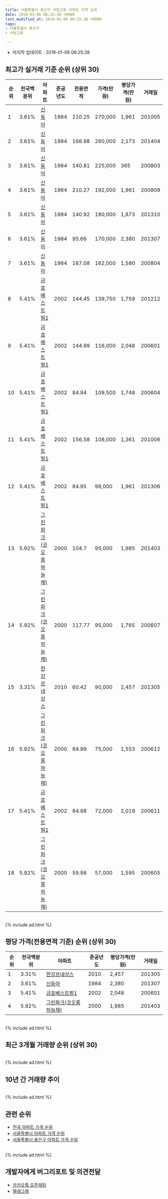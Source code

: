 ```yaml
---
title: 서울특별시 용산구 서빙고동 아파트 가격 순위
date: 2019-01-06 06:25:38 +0900
last_modified_at: 2019-01-06 06:25:38 +0900
tags:
- 서울특별시 용산구
- 서빙고동

---
```


* 마지막 업데이트 : 2019-01-06 06:25:38

## 최고가 실거래 기준 순위 (상위 30)


|순위|전국백분위|아파트|준공년도|전용면적|가격(만원)|평당가격(만원)|거래일|
|---|---|---|---|---|---|---|---|
|1|3.61%|[신동아](https://search.naver.com/search.naver?query=%EC%84%9C%EC%9A%B8%ED%8A%B9%EB%B3%84%EC%8B%9C+%EC%9A%A9%EC%82%B0%EA%B5%AC+%EC%84%9C%EB%B9%99%EA%B3%A0%EB%8F%99+%EC%8B%A0%EB%8F%99%EC%95%84)|1984|210.25|270,000|1,961|201005|
|2|3.61%|[신동아](https://search.naver.com/search.naver?query=%EC%84%9C%EC%9A%B8%ED%8A%B9%EB%B3%84%EC%8B%9C+%EC%9A%A9%EC%82%B0%EA%B5%AC+%EC%84%9C%EB%B9%99%EA%B3%A0%EB%8F%99+%EC%8B%A0%EB%8F%99%EC%95%84)|1984|166.98|260,000|2,173|201404|
|3|3.61%|[신동아](https://search.naver.com/search.naver?query=%EC%84%9C%EC%9A%B8%ED%8A%B9%EB%B3%84%EC%8B%9C+%EC%9A%A9%EC%82%B0%EA%B5%AC+%EC%84%9C%EB%B9%99%EA%B3%A0%EB%8F%99+%EC%8B%A0%EB%8F%99%EC%95%84)|1984|140.81|225,000|365|200803|
|4|3.61%|[신동아](https://search.naver.com/search.naver?query=%EC%84%9C%EC%9A%B8%ED%8A%B9%EB%B3%84%EC%8B%9C+%EC%9A%A9%EC%82%B0%EA%B5%AC+%EC%84%9C%EB%B9%99%EA%B3%A0%EB%8F%99+%EC%8B%A0%EB%8F%99%EC%95%84)|1984|210.27|192,000|1,961|200809|
|5|3.61%|[신동아](https://search.naver.com/search.naver?query=%EC%84%9C%EC%9A%B8%ED%8A%B9%EB%B3%84%EC%8B%9C+%EC%9A%A9%EC%82%B0%EA%B5%AC+%EC%84%9C%EB%B9%99%EA%B3%A0%EB%8F%99+%EC%8B%A0%EB%8F%99%EC%95%84)|1984|140.92|180,000|1,873|201310|
|6|3.61%|[신동아](https://search.naver.com/search.naver?query=%EC%84%9C%EC%9A%B8%ED%8A%B9%EB%B3%84%EC%8B%9C+%EC%9A%A9%EC%82%B0%EA%B5%AC+%EC%84%9C%EB%B9%99%EA%B3%A0%EB%8F%99+%EC%8B%A0%EB%8F%99%EC%95%84)|1984|95.66|170,000|2,380|201307|
|7|3.61%|[신동아](https://search.naver.com/search.naver?query=%EC%84%9C%EC%9A%B8%ED%8A%B9%EB%B3%84%EC%8B%9C+%EC%9A%A9%EC%82%B0%EA%B5%AC+%EC%84%9C%EB%B9%99%EA%B3%A0%EB%8F%99+%EC%8B%A0%EB%8F%99%EC%95%84)|1984|167.08|162,000|1,580|200804|
|8|5.41%|[금호베스트빌1](https://search.naver.com/search.naver?query=%EC%84%9C%EC%9A%B8%ED%8A%B9%EB%B3%84%EC%8B%9C+%EC%9A%A9%EC%82%B0%EA%B5%AC+%EC%84%9C%EB%B9%99%EA%B3%A0%EB%8F%99+%EA%B8%88%ED%98%B8%EB%B2%A0%EC%8A%A4%ED%8A%B8%EB%B9%8C1)|2002|144.45|139,750|1,759|201212|
|9|5.41%|[금호베스트빌1](https://search.naver.com/search.naver?query=%EC%84%9C%EC%9A%B8%ED%8A%B9%EB%B3%84%EC%8B%9C+%EC%9A%A9%EC%82%B0%EA%B5%AC+%EC%84%9C%EB%B9%99%EA%B3%A0%EB%8F%99+%EA%B8%88%ED%98%B8%EB%B2%A0%EC%8A%A4%ED%8A%B8%EB%B9%8C1)|2002|144.99|116,000|2,048|200601|
|10|5.41%|[금호베스트빌1](https://search.naver.com/search.naver?query=%EC%84%9C%EC%9A%B8%ED%8A%B9%EB%B3%84%EC%8B%9C+%EC%9A%A9%EC%82%B0%EA%B5%AC+%EC%84%9C%EB%B9%99%EA%B3%A0%EB%8F%99+%EA%B8%88%ED%98%B8%EB%B2%A0%EC%8A%A4%ED%8A%B8%EB%B9%8C1)|2002|84.94|109,500|1,748|200604|
|11|5.41%|[금호베스트빌1](https://search.naver.com/search.naver?query=%EC%84%9C%EC%9A%B8%ED%8A%B9%EB%B3%84%EC%8B%9C+%EC%9A%A9%EC%82%B0%EA%B5%AC+%EC%84%9C%EB%B9%99%EA%B3%A0%EB%8F%99+%EA%B8%88%ED%98%B8%EB%B2%A0%EC%8A%A4%ED%8A%B8%EB%B9%8C1)|2002|156.58|108,000|1,361|201006|
|12|5.41%|[금호베스트빌1](https://search.naver.com/search.naver?query=%EC%84%9C%EC%9A%B8%ED%8A%B9%EB%B3%84%EC%8B%9C+%EC%9A%A9%EC%82%B0%EA%B5%AC+%EC%84%9C%EB%B9%99%EA%B3%A0%EB%8F%99+%EA%B8%88%ED%98%B8%EB%B2%A0%EC%8A%A4%ED%8A%B8%EB%B9%8C1)|2002|84.95|98,000|1,961|201306|
|13|5.92%|[그린파크(코오롱 하늘채)](https://search.naver.com/search.naver?query=%EC%84%9C%EC%9A%B8%ED%8A%B9%EB%B3%84%EC%8B%9C+%EC%9A%A9%EC%82%B0%EA%B5%AC+%EC%84%9C%EB%B9%99%EA%B3%A0%EB%8F%99+%EA%B7%B8%EB%A6%B0%ED%8C%8C%ED%81%AC%28%EC%BD%94%EC%98%A4%EB%A1%B1+%ED%95%98%EB%8A%98%EC%B1%84%29)|2000|104.7|95,000|1,985|201403|
|14|5.92%|[그린파크(코오롱 하늘채)](https://search.naver.com/search.naver?query=%EC%84%9C%EC%9A%B8%ED%8A%B9%EB%B3%84%EC%8B%9C+%EC%9A%A9%EC%82%B0%EA%B5%AC+%EC%84%9C%EB%B9%99%EA%B3%A0%EB%8F%99+%EA%B7%B8%EB%A6%B0%ED%8C%8C%ED%81%AC%28%EC%BD%94%EC%98%A4%EB%A1%B1+%ED%95%98%EB%8A%98%EC%B1%84%29)|2000|117.77|95,000|1,765|200607|
|15|3.31%|[한강르네상스](https://search.naver.com/search.naver?query=%EC%84%9C%EC%9A%B8%ED%8A%B9%EB%B3%84%EC%8B%9C+%EC%9A%A9%EC%82%B0%EA%B5%AC+%EC%84%9C%EB%B9%99%EA%B3%A0%EB%8F%99+%ED%95%9C%EA%B0%95%EB%A5%B4%EB%84%A4%EC%83%81%EC%8A%A4)|2010|60.42|90,000|2,457|201305|
|16|5.92%|[그린파크(코오롱 하늘채)](https://search.naver.com/search.naver?query=%EC%84%9C%EC%9A%B8%ED%8A%B9%EB%B3%84%EC%8B%9C+%EC%9A%A9%EC%82%B0%EA%B5%AC+%EC%84%9C%EB%B9%99%EA%B3%A0%EB%8F%99+%EA%B7%B8%EB%A6%B0%ED%8C%8C%ED%81%AC%28%EC%BD%94%EC%98%A4%EB%A1%B1+%ED%95%98%EB%8A%98%EC%B1%84%29)|2000|84.99|75,000|1,553|200612|
|17|5.41%|[금호베스트빌1](https://search.naver.com/search.naver?query=%EC%84%9C%EC%9A%B8%ED%8A%B9%EB%B3%84%EC%8B%9C+%EC%9A%A9%EC%82%B0%EA%B5%AC+%EC%84%9C%EB%B9%99%EA%B3%A0%EB%8F%99+%EA%B8%88%ED%98%B8%EB%B2%A0%EC%8A%A4%ED%8A%B8%EB%B9%8C1)|2002|84.98|72,000|2,019|200611|
|18|5.92%|[그린파크(코오롱 하늘채)](https://search.naver.com/search.naver?query=%EC%84%9C%EC%9A%B8%ED%8A%B9%EB%B3%84%EC%8B%9C+%EC%9A%A9%EC%82%B0%EA%B5%AC+%EC%84%9C%EB%B9%99%EA%B3%A0%EB%8F%99+%EA%B7%B8%EB%A6%B0%ED%8C%8C%ED%81%AC%28%EC%BD%94%EC%98%A4%EB%A1%B1+%ED%95%98%EB%8A%98%EC%B1%84%29)|2000|59.98|57,000|1,595|200605|


<br>
{% include ad.html %}
<br>

## 평당 가격(전용면적 기준) 순위 (상위 30)


|순위|전국백분위|아파트|준공년도|평당가격(만원)|거래일|
|---|---|---|---|---|---|
|1|3.31%|[한강르네상스](https://search.naver.com/search.naver?query=%EC%84%9C%EC%9A%B8%ED%8A%B9%EB%B3%84%EC%8B%9C+%EC%9A%A9%EC%82%B0%EA%B5%AC+%EC%84%9C%EB%B9%99%EA%B3%A0%EB%8F%99+%ED%95%9C%EA%B0%95%EB%A5%B4%EB%84%A4%EC%83%81%EC%8A%A4)|2010|2,457|201305|
|2|3.61%|[신동아](https://search.naver.com/search.naver?query=%EC%84%9C%EC%9A%B8%ED%8A%B9%EB%B3%84%EC%8B%9C+%EC%9A%A9%EC%82%B0%EA%B5%AC+%EC%84%9C%EB%B9%99%EA%B3%A0%EB%8F%99+%EC%8B%A0%EB%8F%99%EC%95%84)|1984|2,380|201307|
|3|5.41%|[금호베스트빌1](https://search.naver.com/search.naver?query=%EC%84%9C%EC%9A%B8%ED%8A%B9%EB%B3%84%EC%8B%9C+%EC%9A%A9%EC%82%B0%EA%B5%AC+%EC%84%9C%EB%B9%99%EA%B3%A0%EB%8F%99+%EA%B8%88%ED%98%B8%EB%B2%A0%EC%8A%A4%ED%8A%B8%EB%B9%8C1)|2002|2,048|200601|
|4|5.92%|[그린파크(코오롱 하늘채)](https://search.naver.com/search.naver?query=%EC%84%9C%EC%9A%B8%ED%8A%B9%EB%B3%84%EC%8B%9C+%EC%9A%A9%EC%82%B0%EA%B5%AC+%EC%84%9C%EB%B9%99%EA%B3%A0%EB%8F%99+%EA%B7%B8%EB%A6%B0%ED%8C%8C%ED%81%AC%28%EC%BD%94%EC%98%A4%EB%A1%B1+%ED%95%98%EB%8A%98%EC%B1%84%29)|2000|1,985|201403|


<br>
{% include ad.html %}
<br>

## 최근 3개월 거래량 순위 (상위 30)


<div style="width:100%;">
    <canvas id="deal_count_ranking" height="250"></canvas>
</div>


<script>
new Chart(document.getElementById("deal_count_ranking"), {
    type: 'horizontalBar',
    data: {
        labels: ['신동아'],
        datasets: [{
            label: '실거래 수',
            data: [2],
            borderColor: "rgba(255, 0, 128, 1)",
            backgroundColor: "rgba(255, 0, 128, 0.5)",
            fill: false,
        }]
    },
    options: {
        responsive: true,
        title: {
            display: true,
            text: '최근 3개월 거래량 순위'
        },
        tooltips: {
            mode: 'index',
            intersect: false,
            callbacks: {
                title: function(tooltipItems, data) {
                    return "실거래 수:";
                },
                label: function(tooltipItem, data) {
                    return data.labels[tooltipItem.index] + ": " + tooltipItem.xLabel;
                }
            }
        },
        hover: {
            mode: 'nearest',
            intersect: true
        },
        scales: {
            xAxes: [{
                display: true,
                scaleLabel: {
                    display: true,
                    labelString: '실거래 수'
                },
                ticks: {
                    suggestedMin: 0,
                }
            }],
            yAxes: [{
                display: true,
                ticks: {
                    autoSkip: false,
                    callback: function(value, index, values) {
                        if (value.length > 15)
                            return value.substr(0, 13) + "...";
                        else
                            return value;
                    }
                },
                scaleLabel: {
                    display: false,
                }
            }]
        }
    }
});

</script>


<br>
{% include ad.html %}
<br>

## 10년 간 거래량 추이


<div style="width:100%;">
    <canvas id="deal_progress" height="250"></canvas>
</div>

<script>
new Chart(document.getElementById("deal_progress"), {
    type: 'line',
    data: {
        labels: ['200901','200902','200903','200904','200905','200906','200907','200908','200909','200910','200911','200912','201001','201002','201003','201004','201005','201006','201007','201008','201009','201010','201011','201012','201101','201102','201103','201104','201105','201106','201107','201108','201109','201110','201111','201112','201201','201202','201203','201204','201205','201206','201207','201208','201209','201210','201211','201212','201301','201302','201303','201304','201305','201306','201307','201308','201309','201310','201311','201312','201401','201402','201403','201404','201405','201406','201407','201408','201409','201410','201411','201412','201501','201502','201503','201504','201505','201506','201507','201508','201509','201510','201511','201512','201601','201602','201603','201604','201605','201606','201607','201608','201609','201610','201611','201612','201701','201702','201703','201704','201705','201706','201707','201708','201709','201710','201711','201712','201801','201802','201803','201804','201805','201806','201807','201808','201809','201810','201811','201812','201901'],
        datasets: [{
            label: '실거래 수',
            pointRadius: 1,
            data: [3, 5, 10, 14, 8, 12, 9, 9, 5, 5, 5, 2, 3, 2, 5, 4, 3, 2, 2, 0, 2, 3, 6, 5, 2, 5, 6, 0, 1, 0, 0, 3, 1, 0, 0, 0, 1, 3, 1, 2, 2, 1, 0, 0, 2, 6, 2, 1, 2, 2, 1, 4, 5, 1, 1, 0, 5, 3, 2, 5, 13, 3, 6, 5, 3, 3, 3, 10, 11, 8, 7, 4, 6, 2, 14, 14, 8, 7, 8, 3, 3, 6, 5, 7, 8, 2, 4, 7, 8, 12, 8, 13, 12, 4, 4, 2, 1, 4, 8, 9, 12, 5, 6, 0, 10, 5, 4, 10, 10, 6, 6, 1, 2, 0, 9, 8, 3, 5, 2, 0, 0],
            borderColor: "rgba(255, 201, 14, 1)",
            backgroundColor: "rgba(255, 201, 14, 0.5)",
            fill: true,
        }]
    },
    options: {
        responsive: true,
        title: {
            display: true,
            text: '10년간 거래량 추이'
        },
        tooltips: {
            mode: 'index',
            intersect: false,
        },
        hover: {
            mode: 'nearest',
            intersect: true
        },
        scales: {
            xAxes: [{
                display: true,
                scaleLabel: {
                    display: true,
                    labelString: '년/월'
                }
            }],
            yAxes: [{
                display: true,
                ticks: {
                    suggestedMin: 0,
                },
                scaleLabel: {
                    display: true,
                    labelString: '실거래 수'
                }
            }]
        }
    }
});

</script>


<br>
{% include ad.html %}
<br>

## 관련 순위

- [전국 아파트 가격 순위](https://inasie.github.io/apt-ranking/전국)
- [서울특별시 아파트 가격 순위](https://inasie.github.io/apt-ranking/서울특별시)
- [서울특별시 용산구 아파트 가격 순위](https://inasie.github.io/apt-ranking/서울특별시-용산구)


<br>
{% include ad.html %}
<br>

## 개발자에게 버그리포트 및 의견전달

- [카카오톡 오픈채팅](https://open.kakao.com/o/gLJUAP4)
- [텔레그램](https://t.me/inasie)

